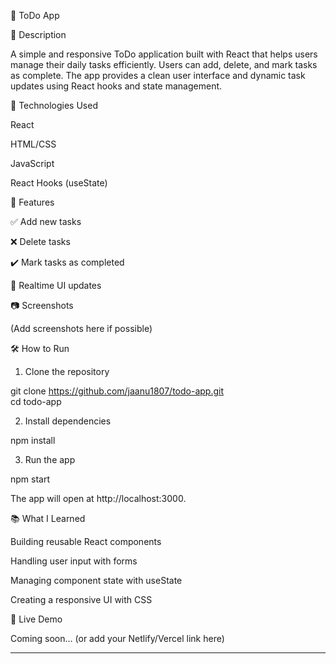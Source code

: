 📝 ToDo App

📌 Description

A simple and responsive ToDo application built with React that helps users manage their daily tasks efficiently. Users can add, delete, and mark tasks as complete. The app provides a clean user interface and dynamic task updates using React hooks and state management.

🚀 Technologies Used

React

HTML/CSS

JavaScript

React Hooks (useState)


🎯 Features

✅ Add new tasks

❌ Delete tasks

✔️ Mark tasks as completed

🔁 Realtime UI updates


📷 Screenshots

(Add screenshots here if possible)

🛠️ How to Run

1. Clone the repository

git clone https://github.com/jaanu1807/todo-app.git  
cd todo-app  
  
2. Install dependencies  
  
npm install  
  
3. Run the app  
  
npm start  
  
The app will open at http://localhost:3000.  
  
📚 What I Learned  
  
Building reusable React components  
  
Handling user input with forms  
  
Managing component state with useState  
  
Creating a responsive UI with CSS  
  
  
🔗 Live Demo  
  
Coming soon... (or add your Netlify/Vercel link here)  
  
---  
  

